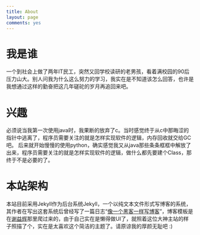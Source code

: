 ```yaml
---
title: About
layout: page
comments: yes
---
```


# 我是谁

一个到社会上做了两年IT民工，突然又回学校读研的老男孩，看着满校园的90后压力山大。别人问我为什么这么努力的学习，我实在是不知道该怎么回答，也许是我想通过这样的勤奋把这几年磋砣的岁月再追回来吧。


# 兴趣
必须说当我第一次使用java时，我果断的放弃了c。当时感觉终于从c中那晦涩的指针中逃离了，程序员需要关注的就是怎样实现软件的逻辑，内存回收就交给GC吧。
后来就开始慢慢的使用python，确实感觉我又从java那些条条框框中解放了出来，程序员需要关注的就是怎样实现软件的逻辑，做什么都先要建个Class，那终于不是必要的了。


# 本站架构

本站目前采用Jekyll作为后台系统Jekyll，一个以纯文本文件形式写博客的系统，其作者在写出这套系统后曾经写了一篇日志“[像一个黑客一样写博客](http://tom.preston-werner.com/2008/11/17/blogging-like-a-hacker.html)”，博客模板是在[谢益辉](http://yihui.name)那里爬过来的，由于自己实在是懒得做UI了，就照着这位大神主站的样子照描了个，实在是太喜欢这个简洁的主题了。请原谅我的厚颜无耻吧 :)


